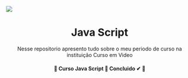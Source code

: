 <img src="https://img.shields.io/static/v1?label=JavaScript(Basico)&message=Concluido&color=#ffff00&style=for-the-badge&logo=JavaScript"/>

<h1 align="center">Java Script</h1>
<p align="center">Nesse repositorio apresento tudo sobre o meu periodo de curso na instituição Curso em Video</p>

<h4 align="center"> 
	🚧  Curso Java Script 🚀 Concluido ✔ 🚧
</h4>
